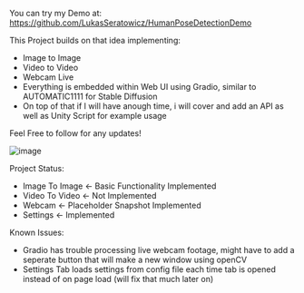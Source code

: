You can try my Demo at:
https://github.com/LukasSeratowicz/HumanPoseDetectionDemo

This Project builds on that idea implementing:
- Image to Image
- Video to Video
- Webcam Live
- Everything is embedded within Web UI using Gradio, similar to AUTOMATIC1111 for Stable Diffusion
- On top of that if I will have anough time, i will cover and add an API as well as Unity Script for example usage

Feel Free to follow for any updates!

![image](https://github.com/LukasSeratowicz/HumanPoseDetection/assets/127187274/354a7acd-654e-4c80-aa8f-7bcb1f98d75b)


Project Status:
- Image To Image <- Basic Functionality Implemented
- Video To Video <- Not Implemented
- Webcam         <- Placeholder Snapshot Implemented
- Settings       <- Implemented

Known Issues:
- Gradio has trouble processing live webcam footage, might have to add a seperate button that will make a new window using openCV
- Settings Tab loads settings from config file each time tab is opened instead of on page load (will fix that much later on)

